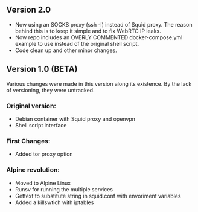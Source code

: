 ## Version 2.0
 - Now using an SOCKS proxy (ssh -l) instead of Squid proxy. The reason behind this is to keep it simple and to fix WebRTC IP leaks.
 - Now repo includes an OVERLY COMMENTED docker-compose.yml example to use instead of the original shell script.
 - Code clean up and other minor changes.

## Version 1.0 (BETA)

Various changes were made in this version along its existence. By the lack of versioning, they were untracked.

### Original version:
 - Debian container with Squid proxy and openvpn
 - Shell script interface

### First Changes:
 - Added tor proxy option

### Alpine revolution:
 - Moved to Alpine Linux
 - Runsv for running the multiple services
 - Gettext to substitute string in squid.conf with envoriment variables
 - Added a killswtich with iptables
